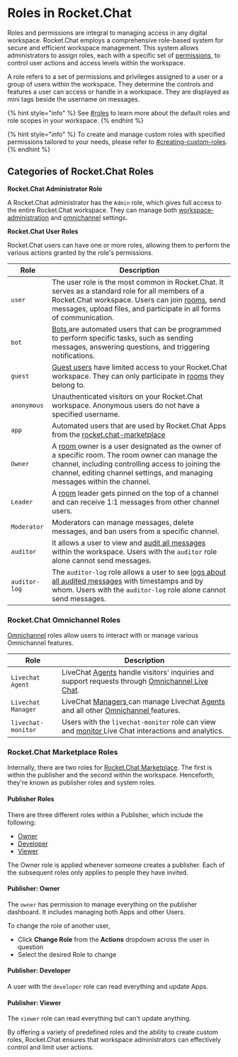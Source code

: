 # Roles in Rocket.Chat

Roles and permissions are integral to managing access in any digital workspace. Rocket.Chat employs a comprehensive role-based system for secure and efficient workspace management. This system allows administrators to assign roles, each with a specific set of [permissions](../use-rocket.chat/workspace-administration/permissions/), to control user actions and access levels within the workspace.

A role refers to a set of permissions and privileges assigned to a user or a group of users within the workspace. They determine the controls and features a user can access or handle in a workspace. They are displayed as mini tags beside the username on messages.

{% hint style="info" %}
See [#roles](../use-rocket.chat/workspace-administration/permissions/#roles "mention") to learn more about the default roles and role scopes in your workspace.
{% endhint %}

{% hint style="info" %}
To create and manage custom roles with specified permissions tailored to your needs, please refer to [#creating-custom-roles](../use-rocket.chat/workspace-administration/permissions/#creating-custom-roles "mention").
{% endhint %}

## Categories of Rocket.Chat Roles

**Rocket.Chat Administrator Role**

A Rocket.Chat administrator has the `Admin` role, which gives full access to the entire Rocket.Chat workspace. They can manage both [workspace-administration](../use-rocket.chat/workspace-administration/ "mention") and [omnichannel](../use-rocket.chat/omnichannel/ "mention") settings.

**Rocket.Chat User Roles**

Rocket.Chat users can have one or more roles, allowing them to perform the various actions granted by the role's permissions.

| Role          | Description                                                                                                                                                                                                                                                                 |
| ------------- | --------------------------------------------------------------------------------------------------------------------------------------------------------------------------------------------------------------------------------------------------------------------------- |
| `user`        | The user role is the most common in Rocket.Chat. It serves as a standard role for all members of a Rocket.Chat workspace. Users can join [rooms](../use-rocket.chat/user-guides/rooms/), send messages, upload files, and participate in all forms of communication.        |
| `bot`         | [Bots ](../use-rocket.chat/workspace-administration/settings/bots.md)are automated users that can be programmed to perform specific tasks, such as sending messages, answering questions, and triggering notifications.                                                     |
| `guest`       | [Guest users](../use-rocket.chat/workspace-administration/users/guest-users.md) have limited access to your Rocket.Chat workspace. They can only participate in [rooms](../use-rocket.chat/user-guides/rooms/) they belong to.                                              |
| `anonymous`   | Unauthenticated visitors on your Rocket.Chat workspace. Anonymous users do not have a specified username.                                                                                                                                                                   |
| `app`         | Automated users that are used by Rocket.Chat Apps from the [rocket.chat-marketplace](../extend-rocket.chat-capabilities/rocket.chat-marketplace/ "mention")                                                                                                                 |
| `Owner`       | A [room ](../use-rocket.chat/user-guides/rooms/)owner is a user designated as the owner of a specific room. The room owner can manage the channel, including controlling access to joining the channel, editing channel settings, and managing messages within the channel. |
| `Leader`      | A [room](../use-rocket.chat/user-guides/rooms/) leader gets pinned on the top of a channel and can receive 1:1 messages from other channel users.                                                                                                                           |
| `Moderator`   | Moderators can manage messages, delete messages, and ban users from a specific channel.                                                                                                                                                                                     |
| `auditor`     | It allows a user to view and [audit all messages](../use-rocket.chat/communication-management-hub/message-auditor/audit-logs.md) within the workspace. Users with the `auditor` role alone cannot send messages.                                                            |
| `auditor-log` | The `auditor-log` role allows a user to see  [logs about all audited messages](../use-rocket.chat/communication-management-hub/message-auditor/audit-logs.md)  with timestamps and by whom. Users with the `auditor-log` role alone cannot send messages.                   |

### Rocket.Chat Omnichannel Roles

[Omnichannel](../use-rocket.chat/omnichannel/) roles allow users to interact with or manage various Omnichannel features.

| Role               | Description                                                                                                                                                                                                   |
| ------------------ | ------------------------------------------------------------------------------------------------------------------------------------------------------------------------------------------------------------- |
| `Livechat Agent`   | LiveChat [Agents](../use-rocket.chat/omnichannel/agents.md) handle visitors' inquiries and support requests through [Omnichannel Live Chat](../use-rocket.chat/omnichannel/livechat-widget-installation.md).  |
| `Livechat Manager` | LiveChat [Managers ](../use-rocket.chat/omnichannel/managers.md)can manage Livechat [Agents](../use-rocket.chat/omnichannel/agents.md) and all other [Omnichannel ](../use-rocket.chat/omnichannel/)features. |
| `livechat-monitor` | Users with the `livechat-monitor` role can view and [monitor ](../use-rocket.chat/omnichannel/monitors.md)Live Chat interactions and analytics.                                                               |

### Rocket.Chat Marketplace Roles

Internally, there are two roles for [Rocket.Chat Marketplace](../extend-rocket.chat-capabilities/rocket.chat-marketplace/). The first is within the publisher and the second within the workspace. Henceforth, they're known as publisher roles and system roles.

#### Publisher Roles

There are three different roles within a Publisher, which include the following:

* [Owner](roles-in-rocket.chat.md#publisher-owner)
* [Developer](roles-in-rocket.chat.md#publisher-developer)
* [Viewer](roles-in-rocket.chat.md#publisher-viewer)

The Owner role is applied whenever someone creates a publisher. Each of the subsequent roles only applies to people they have invited.

#### Publisher: Owner

The `owner` has permission to manage everything on the publisher dashboard. It includes managing both Apps and other Users.

To change the role of another user,

* Click **Change Role** from the **Actions** dropdown across the user in question
* Select the desired Role to change

#### Publisher: Developer

A user with the `developer` role can read everything and update Apps.

#### Publisher: Viewer

The `viewer` role can read everything but can't update anything.

By offering a variety of predefined roles and the ability to create custom roles, Rocket.Chat ensures that workspace administrators can effectively control and limit user actions.
